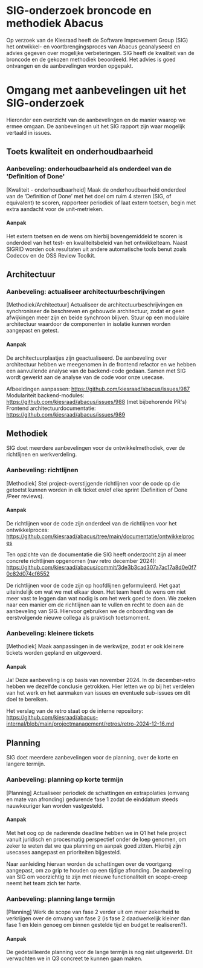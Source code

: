 # SIG-onderzoek broncode en methodiek Abacus

Op verzoek van de Kiesraad heeft de Software Improvement Group (SIG) het ontwikkel- en voortbrengingsproces van Abacus geanalyseerd en advies gegeven over mogelijke verbeteringen. SIG heeft de kwaliteit van de broncode en de gekozen methodiek beoordeeld. Het advies is goed ontvangen en de aanbevelingen worden opgepakt. 

# Omgang met aanbevelingen uit het SIG-onderzoek
Hieronder een overzicht van de aanbevelingen en de manier waarop we ermee omgaan. 
De aanbevelingen uit het SIG rapport zijn waar mogelijk vertaald in issues. 

## Toets kwaliteit en onderhoudbaarheid

### Aanbeveling: onderhoudbaarheid als onderdeel van de 'Definition of Done'

[Kwaliteit - onderhoudbaarheid] Maak de onderhoudbaarheid onderdeel van de ‘Definition of Done’ met het doel om ruim 4 sterren (SIG, of equivalent) te scoren, rapporteer periodiek of laat extern toetsen, begin met extra aandacht voor de unit-metrieken.

#### Aanpak

Het extern toetsen en de wens om hierbij bovengemiddeld te scoren is onderdeel van het test- en kwaliteitsbeleid van het ontwikkelteam. Naast SIGRID worden ook resultaten uit andere automatische tools benut zoals Codecov en de OSS Review Toolkit.

## Architectuur

### Aanbeveling: actualiseer architectuurbeschrijvingen

[Methodiek/Architectuur] Actualiseer de architectuurbeschrijvingen en synchroniseer de beschreven en gebouwde architectuur, zodat er geen afwijkingen meer zijn en beide synchroon blijven. Stuur op een modulaire architectuur waardoor de componenten in isolatie kunnen worden aangepast en getest.

#### Aanpak

De architectuurplaatjes zijn geactualiseerd. De aanbeveling over architectuur hebben we meegenomen in de frontend refactor en we hebben een aanvullende analyse van de backend-code gedaan. Samen met SIG wordt gewerkt aan de analyse van de code voor onze usecase. 

Afbeeldingen aanpassen: https://github.com/kiesraad/abacus/issues/987
Modulariteit backend-modules: https://github.com/kiesraad/abacus/issues/988 (met bijbehorende PR's)
Frontend architectuurdocumentatie: https://github.com/kiesraad/abacus/issues/989

## Methodiek

SIG doet meerdere aanbevelingen voor de ontwikkelmethodiek, over de richtlijnen en werkverdeling. 

### Aanbeveling: richtlijnen

[Methodiek] Stel project-overstijgende richtlijnen voor de code op die getoetst kunnen worden in elk ticket en/of elke sprint (Definition of Done /Peer reviews).

#### Aanpak

De richtlijnen voor de code zijn onderdeel van de richtlijnen voor het ontwikkelproces: https://github.com/kiesraad/abacus/tree/main/documentatie/ontwikkelproces 

Ten opzichte van de documentatie die SIG heeft onderzocht zijn al meer concrete richtlijnen opgenomen (nav retro december 2024): https://github.com/kiesraad/abacus/commit/3de3b3cad307a7ac17a8d0e0f70c82d074cf6552

De richtlijnen voor de code zijn op hoofdlijnen geformuleerd. Het gaat uiteindelijk om wat we met elkaar doen. Het team heeft de wens om niet meer vast te leggen dan wat nodig is om het werk goed te doen. We zoeken naar een manier om de richtlijnen aan te vullen en recht te doen aan de aanbeveling van SIG. Hiervoor gebruiken we de onboarding van de eerstvolgende nieuwe collega als praktisch toetsmoment.

### Aanbeveling: kleinere tickets

[Methodiek] Maak aanpassingen in de werkwijze, zodat er ook kleinere tickets worden gepland en uitgevoerd.

#### Aanpak

Ja! Deze aanbeveling is op basis van november 2024. In de december-retro hebben we dezelfde conclusie getrokken. Hier letten we op bij het verdelen van het werk en het aanmaken van issues en eventuele sub-issues om dit doel te bereiken. 

Het verslag van de retro staat op de interne repository: 
https://github.com/kiesraad/abacus-internal/blob/main/projectmanagement/retros/retro-2024-12-16.md

## Planning

SIG doet meerdere aanbevelingen voor de planning, over de korte en langere termijn. 

### Aanbeveling: planning op korte termijn 

[Planning] Actualiseer periodiek de schattingen en extrapolaties (omvang en mate van afronding) gedurende fase 1 zodat de einddatum steeds nauwkeuriger kan worden vastgesteld.

#### Aanpak

Met het oog op de naderende deadline hebben we in Q1 het hele project vanuit juridisch en procesmatig perspectief onder de loep genomen, om zeker te weten dat we qua planning en aanpak goed zitten. Hierbij zijn usecases aangepast en prioriteiten bijgesteld. 

Naar aanleiding hiervan worden de schattingen over de voortgang aangepast, om zo grip te houden op een tijdige afronding. De aanbeveling van SIG om voorzichtig te zijn met nieuwe functionaliteit en scope-creep neemt het team zich ter harte. 

### Aanbeveling: planning lange termijn 

[Planning] Werk de scope van fase 2 verder uit om meer zekerheid te verkrijgen over de omvang van fase 2 (is fase 2
daadwerkelijk kleiner dan fase 1 en klein genoeg om binnen gestelde tijd en budget te realiseren?).

#### Aanpak

De gedetailleerde planning voor de lange termijn is nog niet uitgewerkt. Dit verwachten we in Q3 concreet te kunnen gaan maken. 

